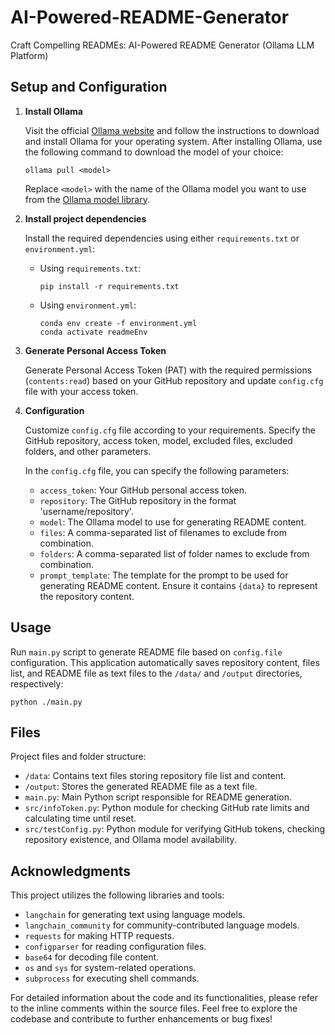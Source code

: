 # AI-Powered-README-Generator
 Craft Compelling READMEs: AI-Powered README Generator (Ollama LLM Platform)


## Setup and Configuration <!-- -->

1. **Install Ollama**

   Visit the official [Ollama website](https://ollama.com/download) and follow the instructions to download and install Ollama for your operating system. After installing Ollama, use the following command to download the model of your choice:

     ```
     ollama pull <model>
     ```

     Replace `<model>` with the name of the Ollama model you want to use from the [Ollama model library](https://ollama.com/library).
   
2. **Install project dependencies**

   Install the required dependencies using either `requirements.txt` or `environment.yml`:

   - Using `requirements.txt`:
     ```
     pip install -r requirements.txt
     ```

   - Using `environment.yml`:
     ```
     conda env create -f environment.yml
     conda activate readmeEnv
     ```
     
3. **Generate Personal Access Token**

    Generate Personal Access Token (PAT) with the required permissions (`contents:read`) based on your GitHub repository and update `config.cfg` file with your access token.

4. **Configuration**

   Customize `config.cfg` file according to your requirements. Specify the GitHub repository, access token, model, excluded files, excluded folders, and other parameters.

   In the `config.cfg` file, you can specify the following parameters:
   
   - `access_token`: Your GitHub personal access token.
   - `repository`: The GitHub repository in the format 'username/repository'.
   - `model`: The Ollama model to use for generating README content.
   - `files`: A comma-separated list of filenames to exclude from combination.
   - `folders`: A comma-separated list of folder names to exclude from combination.
   - `prompt_template`: The template for the prompt to be used for generating README content. Ensure it contains `{data}` to represent the repository content.


## Usage

Run `main.py` script to generate README file based on `config.file` configuration. This application automatically saves repository content, files list, and README file as text files to the `/data/` and `/output` directories, respectively:

```
python ./main.py
```

## Files

Project files and folder structure:

- `/data`: Contains text files storing repository file list and content.
- `/output`: Stores the generated README file as a text file.
- `main.py`: Main Python script responsible for README generation.
- `src/infoToken.py`: Python module for checking GitHub rate limits and calculating time until reset.
- `src/testConfig.py`: Python module for verifying GitHub tokens, checking repository existence, and Ollama model availability.

## Acknowledgments

This project utilizes the following libraries and tools:

- `langchain` for generating text using language models.
- `langchain_community` for community-contributed language models.
- `requests` for making HTTP requests.
- `configparser` for reading configuration files.
- `base64` for decoding file content.
- `os` and `sys` for system-related operations.
- `subprocess` for executing shell commands.

For detailed information about the code and its functionalities, please refer to the inline comments within the source files. Feel free to explore the codebase and contribute to further enhancements or bug fixes!

